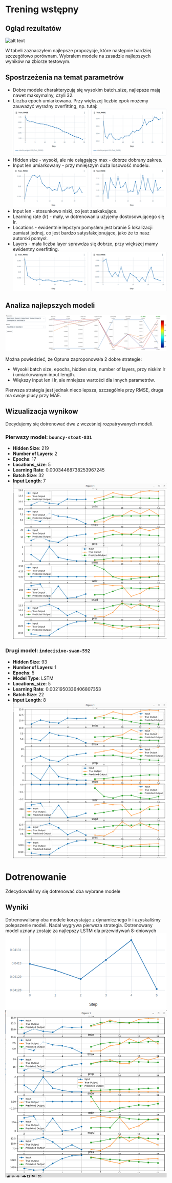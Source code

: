 # Trening wstępny

## Ogląd rezultatów

![alt text](LSTM-rezultaty-wstępny.png)

W tabeli zaznaczyłem najlepsze propozycje, które następnie bardziej szczegółowo porównam. Wybrałem modele na zasadzie najlepszych wyników na zbiorze testowym.

## Spostrzeżenia na temat parametrów

- Dobre modele charakteryzują się wysokim batch_size, najlepsze mają nawet maksymalny, czyli 32.
- Liczba epoch umiarkowana. Przy większej liczbie epok możemy zauważyć wyraźny overfitting, np. tutaj:
  ![alt text](image.png)
- Hidden size - wysoki, ale nie osiągający max - dobrze dobrany zakres.
- Input len umiarkowany - przy mniejszym duża losowość modelu.
  ![alt text](image-1.png)
- Input len - stosunkowo niski, co jest zaskakujące.
- Learning rate (lr) - mały, w dotrenowaniu użyjemy dostosowującego się lr.
- Locations - ewidentnie lepszym pomysłem jest branie 5 lokalizacji zamiast jednej, co jest bardzo satysfakcjonujące, jako że to nasz autorski pomysł.
- Layers - mała liczba layer sprawdza się dobrze, przy większej mamy ewidentny overfitting.
  ![alt text](image-2.png)

## Analiza najlepszych modeli

![alt text](image-3.png)

Można powiedzieć, że Optuna zaproponowała 2 dobre strategie:
- Wysoki batch size, epochs, hidden size, number of layers, przy niskim lr i umiarkowanym input length.
- Większy input len i lr, ale mniejsze wartości dla innych parametrów.

Pierwsza strategia jest jednak nieco lepsza, szczególnie przy RMSE, druga ma swoje plusy przy MAE.
## Wizualizacja wynikow
Decydujemy się dotrenować dwa z wcześniej rozpatrywanych modeli.
### Pierwszy model: `bouncy-stoat-831`
- **Hidden Size**: 219
- **Number of Layers**: 2
- **Epochs**: 17
- **Locations_size**: 5
- **Learning Rate**: 0.00034468738253967245
- **Batch Size**: 32
- **Input Length**: 7
![alt text](image-4.png)
  

### Drugi model: `indecisive-swan-592`
- **Hidden Size**: 93
- **Number of Layers**: 1
- **Epochs**: 5
- **Model Type**: LSTM
- **Locations_size**: 5
- **Learning Rate**: 0.0021950336406807353
- **Batch Size**: 22
- **Input Length**: 8
![alt text](image-5.png)



# Dotrenowanie
Zdecydowaliśmy się dotrenować oba wybrane modele
## Wyniki
Dotrenowalismy oba modele korzystając z dynamicznego lr i uzyskaliśmy polepszenie modeli. Nadal wygrywa pierwsza strategia.
Dotrenowany model uznany zostaje za najlepszy LSTM dla przewidywań 8-dniowych
![alt text](image-6.png)
![alt text](image-7.png)